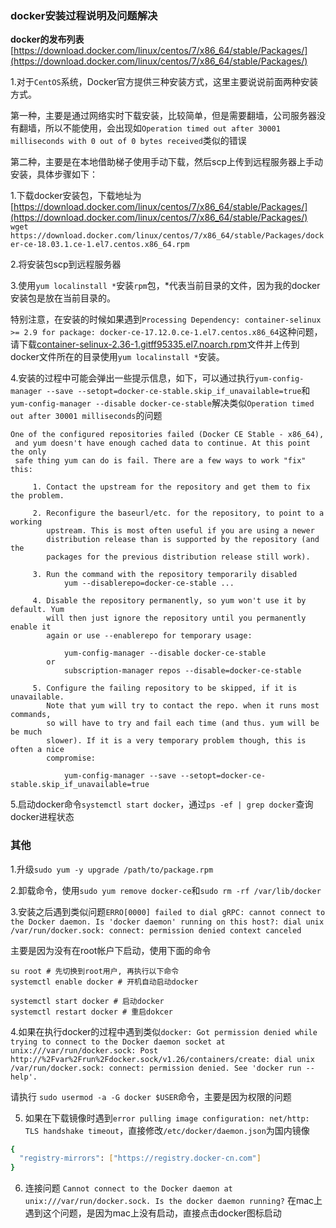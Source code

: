 ### docker安装过程说明及问题解决

**docker的发布列表**[https://download.docker.com/linux/centos/7/x86_64/stable/Packages/](https://download.docker.com/linux/centos/7/x86_64/stable/Packages/)


1.对于`CentOS`系统，Docker官方提供三种安装方式，这里主要说说前面两种安装方式。

第一种，主要是通过网络实时下载安装，比较简单，但是需要翻墙，公司服务器没有翻墙，所以不能使用，会出现如`Operation timed out after 30001 milliseconds with 0 out of 0 bytes received`类似的错误

第二种，主要是在本地借助梯子使用手动下载，然后scp上传到远程服务器上手动安装，具体步骤如下：

1.下载docker安装包，下载地址为[https://download.docker.com/linux/centos/7/x86_64/stable/Packages/](https://download.docker.com/linux/centos/7/x86_64/stable/Packages/)
`wget https://download.docker.com/linux/centos/7/x86_64/stable/Packages/docker-ce-18.03.1.ce-1.el7.centos.x86_64.rpm`

2.将安装包scp到远程服务器

3.使用`yum localinstall *`安装`rpm`包，*代表当前目录的文件，因为我的docker安装包是放在当前目录的。

特别注意，在安装的时候如果遇到`Processing Dependency: container-selinux >= 2.9 for package: docker-ce-17.12.0.ce-1.el7.centos.x86_64`这种问题，请下载[container-selinux-2.36-1.gitff95335.el7.noarch.rpm](http://mirror.centos.org/centos/7/extras/x86_64/Packages/container-selinux-2.36-1.gitff95335.el7.noarch.rpm)文件并上传到docker文件所在的目录使用`yum localinstall *`安装。

4.安装的过程中可能会弹出一些提示信息，如下，可以通过执行`yum-config-manager --save --setopt=docker-ce-stable.skip_if_unavailable=true`和`yum-config-manager --disable docker-ce-stable`解决类似`Operation timed out after 30001 milliseconds`的问题

```
One of the configured repositories failed (Docker CE Stable - x86_64),
 and yum doesn't have enough cached data to continue. At this point the only
 safe thing yum can do is fail. There are a few ways to work "fix" this:

     1. Contact the upstream for the repository and get them to fix the problem.

     2. Reconfigure the baseurl/etc. for the repository, to point to a working
        upstream. This is most often useful if you are using a newer
        distribution release than is supported by the repository (and the
        packages for the previous distribution release still work).

     3. Run the command with the repository temporarily disabled
            yum --disablerepo=docker-ce-stable ...

     4. Disable the repository permanently, so yum won't use it by default. Yum
        will then just ignore the repository until you permanently enable it
        again or use --enablerepo for temporary usage:

            yum-config-manager --disable docker-ce-stable
        or
            subscription-manager repos --disable=docker-ce-stable

     5. Configure the failing repository to be skipped, if it is unavailable.
        Note that yum will try to contact the repo. when it runs most commands,
        so will have to try and fail each time (and thus. yum will be be much
        slower). If it is a very temporary problem though, this is often a nice
        compromise:

            yum-config-manager --save --setopt=docker-ce-stable.skip_if_unavailable=true
```

5.启动docker命令`systemctl start docker`，通过`ps -ef | grep docker`查询docker进程状态

### 其他

1.升级`sudo yum -y upgrade /path/to/package.rpm`

2.卸载命令，使用`sudo yum remove docker-ce`和`sudo rm -rf /var/lib/docker`

3.安装之后遇到类似问题`ERRO[0000] failed to dial gRPC: cannot connect to the Docker daemon. Is 'docker daemon' running on this host?: dial unix /var/run/docker.sock: connect: permission denied
context canceled`

主要是因为没有在root帐户下启动，使用下面的命令
```
su root # 先切换到root用户, 再执行以下命令
systemctl enable docker # 开机自动启动docker

systemctl start docker # 启动docker
systemctl restart docker # 重启dokcer
```

4.如果在执行docker的过程中遇到类似`docker: Got permission denied while trying to connect to the Docker daemon socket at unix:///var/run/docker.sock: Post http://%2Fvar%2Frun%2Fdocker.sock/v1.26/containers/create: dial unix /var/run/docker.sock: connect: permission denied.
See 'docker run --help'.`

请执行 `sudo usermod -a -G docker $USER`命令，主要是因为权限的问题


5. 如果在下载镜像时遇到`error pulling image configuration: net/http: TLS handshake timeout`，直接修改`/etc/docker/daemon.json`为国内镜像
```sh
{
  "registry-mirrors": ["https://registry.docker-cn.com"]
}
```

6. 连接问题 `Cannot connect to the Docker daemon at unix:///var/run/docker.sock. Is the docker daemon running?`
在mac上遇到这个问题，是因为mac上没有启动，直接点击docker图标启动
